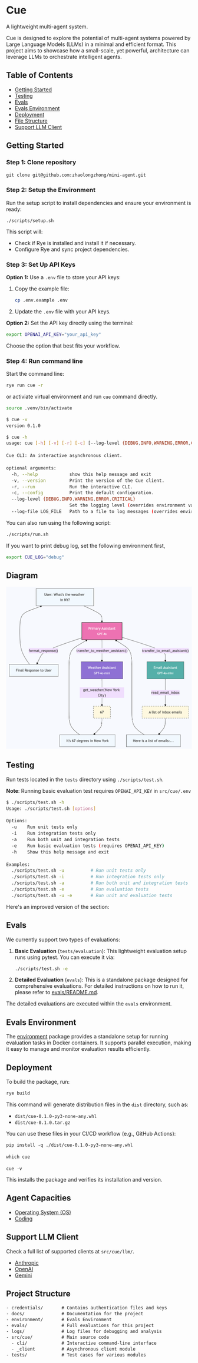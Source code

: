 # Cue

A lightweight multi-agent system.

Cue is designed to explore the potential of multi-agent systems powered by Large Language Models (LLMs) in a minimal and efficient format. This project aims to showcase how a small-scale, yet powerful, architecture can leverage LLMs to orchestrate intelligent agents.

## Table of Contents

- [Getting Started](#getting-started)
- [Testing](#testing)
- [Evals](#evals)
- [Evals Environment](#evals-environment)
- [Deployment](#deployment)
- [File Structure](#file-structure)
- [Support LLM Client](#support-llm-client)

## Getting Started

### Step 1: Clone repository

```
git clone git@github.com:zhaolongzhong/mini-agent.git
```

### Step 2: Setup the Environment

Run the setup script to install dependencies and ensure your environment is ready:

```
./scripts/setup.sh
```

This script will:

- Check if Rye is installed and install it if necessary.
- Configure Rye and sync project dependencies.

### Step 3: Set Up API Keys

**Option 1:** Use a `.env` file to store your API keys:

1. Copy the example file:
   ```bash
   cp .env.example .env
   ```
2. Update the `.env` file with your API keys.

**Option 2:** Set the API key directly using the terminal:

```bash
export OPENAI_API_KEY="your_api_key"
```

Choose the option that best fits your workflow.

### Step 4: Run command line

Start the command line:

```bash
rye run cue -r
```

or activiate virtual environment and run `cue` command directly.

```bash
source .venv/bin/activate
```

```bash
$ cue -v
version 0.1.0
```

```bash
$ cue -h
usage: cue [-h] [-v] [-r] [-c] [--log-level {DEBUG,INFO,WARNING,ERROR,CRITICAL}] [--log-file LOG_FILE]

Cue CLI: An interactive asynchronous client.

optional arguments:
  -h, --help            show this help message and exit
  -v, --version         Print the version of the Cue client.
  -r, --run             Run the interactive CLI.
  -c, --config          Print the default configuration.
  --log-level {DEBUG,INFO,WARNING,ERROR,CRITICAL}
                        Set the logging level (overrides environment variable).
  --log-file LOG_FILE   Path to a file to log messages (overrides environment settings).
```

You can also run using the following script:

```bash
./scripts/run.sh
```

If you want to print debug log, set the following environment first,

```bash
export CUE_LOG="debug"
```

## Diagram

![Diagram](assets/diagram.png)

## Testing

Run tests located in the `tests` directory using `./scripts/test.sh`.

**Note**: Running basic evaluation test requires `OPENAI_API_KEY` in `src/cue/.env`

```bash
$ ./scripts/test.sh -h
Usage: ./scripts/test.sh [options]

Options:
  -u    Run unit tests only
  -i    Run integration tests only
  -a    Run both unit and integration tests
  -e    Run basic evaluation tests (requires OPENAI_API_KEY)
  -h    Show this help message and exit

Examples:
  ./scripts/test.sh -u          # Run unit tests only
  ./scripts/test.sh -i          # Run integration tests only
  ./scripts/test.sh -a          # Run both unit and integration tests
  ./scripts/test.sh -e          # Run evaluation tests
  ./scripts/test.sh -u -e       # Run unit and evaluation tests
```

Here's an improved version of the section:

## Evals

We currently support two types of evaluations:

1. **Basic Evaluation** (`tests/evaluation`): This lightweight evaluation setup runs using pytest. You can execute it via:

   ```bash
   ./scripts/test.sh -e
   ```

2. **Detailed Evaluation** (`evals`): This is a standalone package designed for comprehensive evaluations. For detailed instructions on how to run it, please refer to [evals/README.md](evals/README.md).

The detailed evaluations are executed within the `evals` environment.

## Evals Environment

The [environment](environment/README.md) package provides a standalone setup for running evaluation tasks in Docker containers. It supports parallel execution, making it easy to manage and monitor evaluation results efficiently.

## Deployment

To build the package, run:

```bash
rye build
```

This command will generate distribution files in the `dist` directory, such as:

- `dist/cue-0.1.0-py3-none-any.whl`
- `dist/cue-0.1.0.tar.gz`

You can use these files in your CI/CD workflow (e.g., GitHub Actions):

```
pip install -q ./dist/cue-0.1.0-py3-none-any.whl

which cue

cue -v
```

This installs the package and verifies its installation and version.

## Agent Capacities

- [Operating System (OS)](./docs/os.md)
- [Coding](./docs/coding.md)

## Support LLM Client

Check a full list of supported clients at `src/cue/llm/`.

- [Anthropic](https://docs.anthropic.com/en/docs/about-claude/models)
- [OpenAI](https://platform.openai.com/docs/models)
- [Gemini](https://cloud.google.com/vertex-ai/generative-ai/docs/multimodal/call-gemini-using-openai-library#supported_models)

## Project Structure

```
- credentials/       # Contains authentication files and keys
- docs/              # Documentation for the project
- environment/       # Evals Environment
- evals/             # Full evaluations for this project
- logs/              # Log files for debugging and analysis
- src/cue/           # Main source code
  - cli/             # Interactive command-line interface
  - _client          # Asynchronous client module
- tests/             # Test cases for various modules
```
